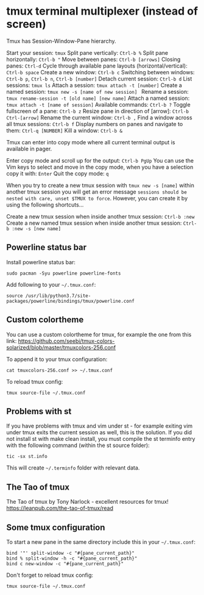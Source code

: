 # tmux terminal multiplexer (instead of screen)

Tmux has Session-Window-Pane hierarchy.

Start your session: `tmux`
Split pane vertically: `Ctrl-b %`
Split pane horizontally: `Ctrl-b "`
Move between panes: `Ctrl-b [arrows]`
Closing panes: `Ctrl-d`
Cycle through available pane layouts (horizontal/vertical): `Ctrl-b space`
Create a new window: `Ctrl-b c`
Switching between windows: `Ctrl-b p`, `Ctrl-b n`, `Ctrl-b [number]`
Detach current session: `Ctrl-b d`
List sessions: `tmux ls`
Attach a session: `tmux attach -t [number]`
Create a named session: `tmux new -s [name of new session] `
Rename a session: `tmux rename-session -t [old name] [new name]`
Attach a named session: `tmux attach -t [name of session]`
Available commands: `Ctrl-b ?`
Toggle fullscreen of a pane: `Ctrl-b z`
Resize pane in direction of [arrow]: `Ctrl-b Ctrl-[arrow]`
Rename the current window: `Ctrl-b ,`
Find a window across all tmux sessions: `Ctrl-b f`
Display numbers on panes and navigate to them: `Ctrl-q [NUMBER]`
Kill a window: `Ctrl-b &`

Tmux can enter into copy mode where all current terminal output is available in pager.

Enter copy mode and scroll up for the output: `Ctrl-b PgUp`
You can use the Vim keys to select and move in the copy mode, when you have a selection copy it with: `Enter`
Quit the copy mode: `q`

When you try to create a new tmux session with `tmux new -s [name]` within another tmux session you will get an error message `sessions should be nested with care, unset $TMUX to force`. However, you can create it by using the following shortcuts...

Create a new tmux session when inside another tmux session: `Ctrl-b :new`
Create a new named tmux session when inside another tmux session: `Ctrl-b :new -s [new name]`

## Powerline status bar

Install powerline status bar:
```
sudo pacman -Syu powerline powerline-fonts
```

Add following to your `~/.tmux.conf`:
```
source /usr/lib/python3.7/site-packages/powerline/bindings/tmux/powerline.conf
```

## Custom colortheme

You can use a custom colortheme for tmux, for example the one from this link:
<https://github.com/seebi/tmux-colors-solarized/blob/master/tmuxcolors-256.conf>

To append it to your tmux configuration:
```
cat tmuxcolors-256.conf >> ~/.tmux.conf
```

To reload tmux config:
```
tmux source-file ~/.tmux.conf
```

## Problems with st

If you have problems with tmux and vim under st - for example exiting vim under tmux exits the current session as well, this is the solution. If you did not install st with make clean install, you must compile the st terminfo entry with the following command (within the st source folder):
```
tic -sx st.info
```

This will create `~/.terminfo` folder with relevant data.

## The Tao of tmux

The Tao of tmux by Tony Narlock - excellent resources for tmux!
<https://leanpub.com/the-tao-of-tmux/read>

## Some tmux configuration

To start a new pane in the same directory include this in your `~/.tmux.conf`:
```
bind '"' split-window -c "#{pane_current_path}"
bind % split-window -h -c "#{pane_current_path}"
bind c new-window -c "#{pane_current_path}"
```

Don't forget to reload tmux config:
```
tmux source-file ~/.tmux.conf
```

